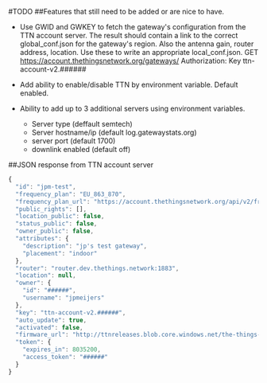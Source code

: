 #TODO
##Features that still need to be added or are nice to have.

* Use GWID and GWKEY to fetch the gateway's configuration from the TTN account server. The result should contain a link to the correct global_conf.json for the gateway's region. Also the antenna gain, router address, location. Use these to write an appropriate local_conf.json.
  GET https://account.thethingsnetwork.org/gateways/<gw-id>
  Authorization: Key ttn-account-v2.######

* Add ability to enable/disable TTN by environment variable. Default enabled.

* Ability to add up to 3 additional servers using environment variables. 
  * Server type (deffault semtech)
  * Server hostname/ip (default log.gatewaystats.org)
  * server port (default 1700)
  * downlink enabled (default off)

##JSON response from TTN account server
```javascript
{
  "id": "jpm-test",
  "frequency_plan": "EU_863_870",
  "frequency_plan_url": "https://account.thethingsnetwork.org/api/v2/frequency-plans/EU_863_870",
  "public_rights": [],
  "location_public": false,
  "status_public": false,
  "owner_public": false,
  "attributes": {
    "description": "jp's test gateway",
    "placement": "indoor"
  },
  "router": "router.dev.thethings.network:1883",
  "location": null,
  "owner": {
    "id": "######",
    "username": "jpmeijers"
  },
  "key": "ttn-account-v2.######",
  "auto_update": true,
  "activated": false,
  "firmware_url": "http://ttnreleases.blob.core.windows.net/the-things-gateway/v1",
  "token": {
    "expires_in": 8035200,
    "access_token": "######"
  }
}
```
